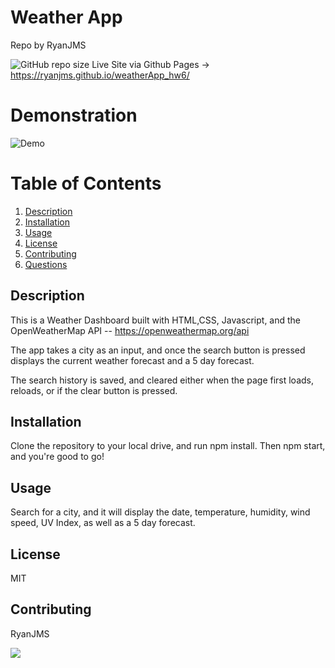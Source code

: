 # Weather App 
  Repo by RyanJMS
  
  ![GitHub repo size](https://img.shields.io/github/repo-size/RyanJMS/weatherApp_hw6)
  Live Site via Github Pages -> https://ryanjms.github.io/weatherApp_hw6/
  
  
# Demonstration

![Demo](/images/demo.gif)

# Table of Contents

1. [Description](#Description)
2. [Installation](#Installation)
3. [Usage](#Usage)
4. [License](#License)
5. [Contributing](#Contributing)
6. [Questions](#Questions)

## Description

This is a Weather Dashboard built with HTML,CSS, Javascript, and the OpenWeatherMap API -- https://openweathermap.org/api

The app takes a city as an input, and once the search button is pressed displays the current weather forecast and a 5 day forecast.

The search history is saved, and cleared either when the page first loads, reloads, or if the clear button is pressed.

## Installation

Clone the repository to your local drive, and run npm install. Then npm start, and you're good to go!

## Usage

Search for a city, and it will display the date, temperature, humidity, wind speed, UV Index, as well as a 5 day forecast.

## License

MIT

## Contributing

RyanJMS

<img src="https://avatars0.githubusercontent.com/u/59546790?v=4">



